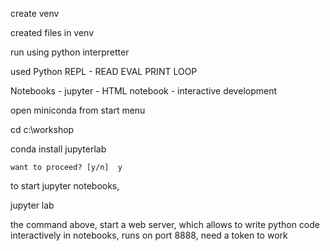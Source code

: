 
create venv

created files in venv 

run using python interpretter

used Python REPL -  READ EVAL PRINT LOOP

Notebooks - jupyter  - HTML notebook - interactive development

open miniconda from start menu

cd c:\workshop


conda install jupyterlab

    want to proceed? [y/n]  y

to start jupyter notebooks,

jupyter lab

the command above, start  a web server, which allows to write python code 
interactively in notebooks, runs on port 8888, need a token to work